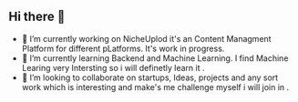 ## Hi there 👋
- 🔭 I’m currently working on NicheUplod it's an Content Managment Platform for different pLatforms. It's work in progress.
- 🌱 I’m currently learning Backend and Machine Learning. I find Machine Learing very Intersting so i will definetly learn it .
- 👯 I’m looking to collaborate on startups, Ideas, projects and any sort work which is interesting and make's me challenge myself i will join in .

